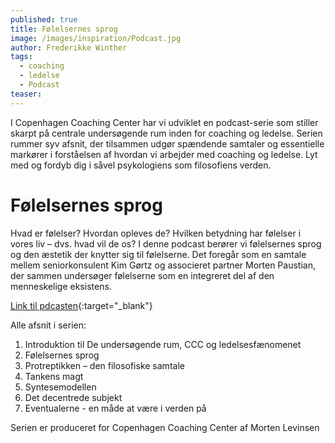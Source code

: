 ```yaml
---
published: true
title: Følelsernes sprog
image: /images/inspiration/Podcast.jpg
author: Frederikke Winther
tags:
  - coaching
  - ledelse
  - Podcast
teaser:
---
```

I Copenhagen Coaching Center har vi udviklet en podcast-serie som stiller skarpt på centrale undersøgende rum inden for coaching og ledelse. Serien rummer syv afsnit, der tilsammen udgør spændende samtaler og essentielle markører i forståelsen af hvordan vi arbejder med coaching og ledelse. Lyt med og fordyb dig i såvel psykologiens som filosofiens verden.

# Følelsernes sprog
Hvad er følelser? Hvordan opleves de? Hvilken betydning har følelser i vores liv – dvs. hvad vil de os? I denne podcast berører vi følelsernes sprog og den æstetik der knytter sig til følelserne. Det foregår som en samtale mellem seniorkonsulent Kim Gørtz og associeret partner Morten Paustian, der sammen undersøger følelserne som en integreret del af den menneskelige eksistens.

[Link til pdcasten](https://soundcloud.com/user-167047692/folelsernes-sprog){:target="_blank"}

Alle afsnit i serien:

1.	Introduktion til De undersøgende rum, CCC og ledelsesfænomenet
2.	Følelsernes sprog
3.	Protreptikken – den filosofiske samtale 
4.	Tankens magt
5.	Syntesemodellen
6.	Det decentrede subjekt 
7.	Eventualerne - en måde at være i verden på

Serien er produceret for Copenhagen Coaching Center af Morten Levinsen